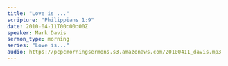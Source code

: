```yaml
---
title: "Love is ..."
scripture: "Philippians 1:9"
date: 2010-04-11T00:00:00Z
speaker: Mark Davis
sermon_type: morning
series: "Love is..."
audio: https://pcpcmorningsermons.s3.amazonaws.com/20100411_davis.mp3 
---
```



